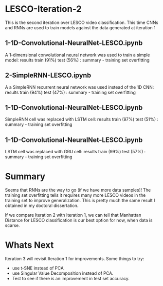 # LESCO-Iteration-2
This is the second iteration over LESCO video classification. This time CNNs and RNNs are used to train models against the data generated at iteration 1

## 1-1D-Convolutional-NeuralNet-LESCO.ipynb

A 1-dimensional convolutional neural network was used to train a simple model: results train (91%) test (56%) : summary - training set overfitting

## 2-SimpleRNN-LESCO.ipynb

A a SimpleRNN recurrent neural network was used instead of the 1D CNN: results train (94%) test (47%) : summary - training set overfitting

## 1-1D-Convolutional-NeuralNet-LESCO.ipynb

SimpleRNN cell was replaced with LSTM cell: results train (97%) test (51%) : summary - training set overfitting

## 1-1D-Convolutional-NeuralNet-LESCO.ipynb

LSTM cell was replaced with GRU cell: results train (99%) test (57%) : summary - training set overfitting

# Summary

Seems that RNNs are the way to go (if we have more data samples)! The training set overfitting tells it requires many more LESCO videos in the training set to improve generalization. This is pretty much the same result I obtained in my doctoral dissertation. 

If we compare Iteration 2 with Iteration 1, we can tell that Manhattan Distance for LESCO classification is our best option for now, when data is scarse.

# Whats Next

Iteration 3 will revisit Iteration 1 for improvements. Some things to try:
- use t-SNE instead of PCA
- use Singular Value Decomposition instead of PCA.
- Test to see if there is an improvement in test set accuracy.
